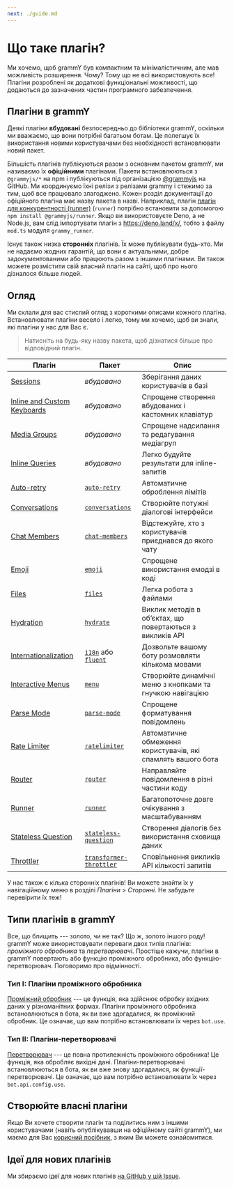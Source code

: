 ```yaml
---
next: ./guide.md
---
```


# Що таке плагін?

Ми хочемо, щоб grammY був компактним та мінімалістичним, але мав можливість розширення.
Чому?
Тому що не всі використовують все!
Плагіни розроблені як додаткові функціональні можливості, що додаються до зазначених частин програмного забезпечення.

## Плагіни в grammY

Деякі плагіни **вбудовані** безпосередньо до бібліотеки grammY, оскільки ми вважаємо, що вони потрібні багатьом ботам.
Це полегшує їх використання новими користувачами без необхідності встановлювати новий пакет.

Більшість плагінів публікуються разом з основним пакетом grammY, ми називаємо їх **офіційними** плагінами.
Пакети встановлюються з `@grammyjs/*` на npm і публікуються під організацією [@grammyjs](https://github.com/grammyjs) на GitHub.
Ми координуємо їхні релізи з релізами grammy і стежимо за тим, щоб все працювало злагоджено.
Кожен розділ документації до офіційного плагіна має назву пакета в назві.
Наприклад, плагін [плагін для конкурентності (runner)](./runner.md) (`runner`) потрібно встановити за допомогою `npm install @grammyjs/runner`.
Якщо ви використовуєте Deno, а не Node.js, вам слід імпортувати плагін з <https://deno.land/x/>, тобто з файлу `mod.ts` модуля `grammy_runner`.

Існує також низка **сторонніх** плагінів.
Їх може публікувати будь-хто.
Ми не надаємо жодних гарантій, що вони є актуальними, добре задокументованими або працюють разом з іншими плагінами.
Ви також можете розмістити свій власний плагін на сайті, щоб про нього дізналося більше людей.

## Огляд

Ми склали для вас стислий огляд з короткими описами кожного плагіна.
Встановлювати плагіни весело і легко, тому ми хочемо, щоб ви знали, які плагіни у нас для Вас є.

> Натисніть на будь-яку назву пакета, щоб дізнатися більше про відповідний плагін.

| Плагін                                        | Пакет                                                 | Опис                                                         |
| --------------------------------------------- | ----------------------------------------------------- | ------------------------------------------------------------ |
| [Sessions](./session.md)                      | _вбудовано_                                           | Зберігання даних користувачів в базі                         |
| [Inline and Custom Keyboards](./keyboard.md)  | _вбудовано_                                           | Спрощене створення вбудованих і кастомних клавіатур          |
| [Media Groups](./media-group.md)              | _вбудовано_                                           | Спрощене надсилання та редагування медіагруп                 |
| [Inline Queries](./inline-query.md)           | _вбудовано_                                           | Легко будуйте результати для inline-запитів                  |
| [Auto-retry](./auto-retry.md)                 | [`auto-retry`](./auto-retry.md)                       | Автоматичне оброблення лімітів                               |
| [Conversations](./conversations.md)           | [`conversations`](./conversations.md)                 | Створюйте потужні діалогові інтерфейси                       |
| [Chat Members](./chat-members.md)             | [`chat-members`](./chat-members.md)                   | Відстежуйте, хто з користувачів приєднався до якого чату     |
| [Emoji](./emoji.md)                           | [`emoji`](./emoji.md)                                 | Спрощене використання емодзі в коді                          |
| [Files](./files.md)                           | [`files`](./files.md)                                 | Легка робота з файлами                                       |
| [Hydration](./hydrate.md)                     | [`hydrate`](./hydrate.md)                             | Виклик методів в обʼєктах, що повертаються з викликів API    |
| [Internationalization](./i18n.md)             | [`i18n`](./i18n.md) або [`fluent`](./fluent.md)       | Дозвольте вашому боту розмовляти кількома мовами             |
| [Interactive Menus](./menu.md)                | [`menu`](./menu.md)                                   | Створюйте динамічні меню з кнопками та гнучкою навігацією    |
| [Parse Mode](./parse-mode.md)                 | [`parse-mode`](./parse-mode.md)                       | Спрощене форматування повідомлень                            |
| [Rate Limiter](./ratelimiter.md)              | [`ratelimiter`](./ratelimiter.md)                     | Автоматичне обмеження користувачів, які спамлять вашого бота |
| [Router](./router.md)                         | [`router`](./router.md)                               | Направляйте повідомлення в різні частини коду                |
| [Runner](./runner.md)                         | [`runner`](./runner.md)                               | Багатопоточне довге очікування з масштабуванням              |
| [Stateless Question](./stateless-question.md) | [`stateless-question`](./stateless-question.md)       | Створення діалогів без використання сховища даних            |
| [Throttler](./transformer-throttler.md)       | [`transformer-throttler`](./transformer-throttler.md) | Сповільнення викликів API кількості запитів                  |

У нас також є кілька сторонніх плагінів!
Ви можете знайти їх у навігаційному меню в розділі _Плагіни_ > _Сторонні_.
Не забудьте перевірити їх теж!

## Типи плагінів в grammY

Все, що блищить --- золото, чи не так?
Що ж, золото іншого роду!
grammY може використовувати переваги двох типів плагінів: _проміжного обробника_ та _перетворювачі_.
Простіше кажучи, плагіни в grammY повертають або функцію проміжного обробника, або функцію-перетворювач.
Поговоримо про відмінності.

### Тип I: Плагіни проміжного обробника

[Проміжний обробник](../guide/middleware.md) --- це функція, яка здійснює обробку вхідних даних у різноманітних формах.
Плагіни проміжного обробника встановлюються в бота, як ви вже здогадалися, як проміжний обробник.
Це означає, що вам потрібно встановлювати їх через `bot.use`.

### Тип II: Плагіни-перетворювачі

[Перетворювач](../advanced/transformers.md) --- це повна протилежність проміжного обробника!
Це функція, яка обробляє вихідні дані.
Плагіни-перетворювачі встановлюються в бота, як ви вже знову здогадалися, як функції-перетворювачі.
Це означає, що вам потрібно встановлювати їх через `bot.api.config.use`.

## Створюйте власні плагіни

Якщо Ви хочете створити плагін та поділитись ним з іншими користувачами (навіть опублікувавши на офіційному сайті grammY), ми маємо для Вас [корисний посібник](./guide.md), з яким Ви можете ознайомитися.

## Ідеї для нових плагінів

Ми збираємо ідеї для нових плагінів [на GitHub у цій Issue](https://github.com/grammyjs/grammY/issues/110).
